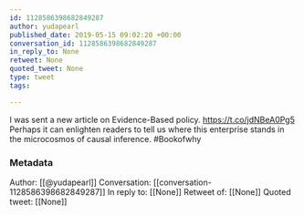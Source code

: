 ```yaml
---
id: 1128586398682849287
author: yudapearl
published_date: 2019-05-15 09:02:20 +00:00
conversation_id: 1128586398682849287
in_reply_to: None
retweet: None
quoted_tweet: None
type: tweet
tags:

---
```


I was sent a new article on Evidence-Based policy. https://t.co/jdNBeA0Pg5
Perhaps it can enlighten readers to tell us where this enterprise stands in the microcosmos of causal inference. #Bookofwhy

### Metadata

Author: [[@yudapearl]]
Conversation: [[conversation-1128586398682849287]]
In reply to: [[None]]
Retweet of: [[None]]
Quoted tweet: [[None]]
